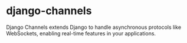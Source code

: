 # django-channels
Django Channels extends Django to handle asynchronous protocols like WebSockets, enabling real-time features in your applications. 
